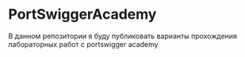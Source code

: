 # PortSwiggerAcademy
В данном репозитории я буду публиковать варианты прохождения лабораторных работ с portswigger academy
